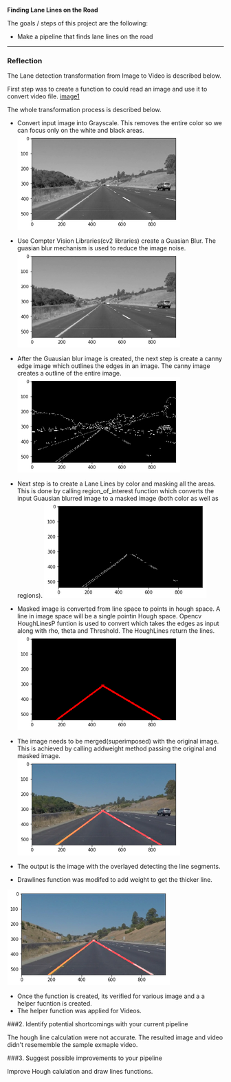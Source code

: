 **Finding Lane Lines on the Road**

The goals / steps of this project are the following:
* Make a pipeline that finds lane lines on the road

[//]: # (Image References)

[image1]: ./test_images/solidYellowCurve.jpg "solidYellowCurve"
[image2]: ./test_images/grayscale.png "Grayscale"
[image3]: ./test_images/gaussianblur.png "GaussianBlur"
[image4]: ./test_images/canny.png "Canny"
[image5]: ./test_images/masked.png "Masked"
[image6]: ./test_images/hough_lines.png "Houghlines"
[image7]: ./test_images/weighted_image.png "WeightedImage"
[image8]: ./test_images/processed_image.png "Processed Image"

[linkname1]: ./white.mp4

[linkname2]: ./yellow.mp4

---

### Reflection

The Lane detection transformation from Image to Video is described below.

First step was to create a function to could read an image and use it to convert video file. 
[image1]

The whole transformation process is described below.

* Convert input image into Grayscale. This removes the entire color so we can focus only on the white and black areas.
![alt text][image2]
* Use Compter Vision Libraries(cv2 libraries) create a Guasian Blur. The guasian blur mechanism is used to reduce the image noise.
![alt text][image3]
* After the Guausian blur image is created, the next step is create a canny edge image which outlines the edges in an image. The canny image creates a outline of the entire image.
![alt text][image4]
* Next step is to create a Lane Lines by color and masking all the areas. This is done by calling region_of_interest function which converts the input Guausian blurred image to a masked image (both color as well as regions).
![alt text][image5]
* Masked image is converted from line space to points in hough space. A line in image space will be a single pointin Hough space. Opencv HoughLinesP funtion is used to convert which takes the edges as input along with rho, theta and Threshold. The HoughLines return the lines. 
![alt text][image6]
* The image needs to be merged(superimposed) with the original image. This is achieved by calling addweight method passing the original and masked image.
![alt text][image7]
* The output is the image with the overlayed detecting the line segments.

* Drawlines function was modifed to add weight to get the thicker line.

![alt text][image8]

* Once the function is created, its verified for various image and a a helper fucntion is created.
* The helper function was applied for Videos.

[linkname1]: ./white.mp4

[linkname2]: ./yellow.mp4


###2. Identify potential shortcomings with your current pipeline

The hough line calculation were not accurate. The resulted image and video didn't resememble the sample exmaple video. 

###3. Suggest possible improvements to your pipeline

Improve Hough calulation and draw lines functions.
